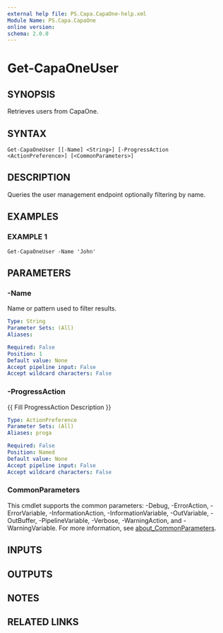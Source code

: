 ```yaml
---
external help file: PS.Capa.CapaOne-help.xml
Module Name: PS.Capa.CapaOne
online version:
schema: 2.0.0
---
```


# Get-CapaOneUser

## SYNOPSIS
Retrieves users from CapaOne.

## SYNTAX

```
Get-CapaOneUser [[-Name] <String>] [-ProgressAction <ActionPreference>] [<CommonParameters>]
```

## DESCRIPTION
Queries the user management endpoint optionally filtering by name.

## EXAMPLES

### EXAMPLE 1
```
Get-CapaOneUser -Name 'John'
```

## PARAMETERS

### -Name
Name or pattern used to filter results.

```yaml
Type: String
Parameter Sets: (All)
Aliases:

Required: False
Position: 1
Default value: None
Accept pipeline input: False
Accept wildcard characters: False
```

### -ProgressAction
{{ Fill ProgressAction Description }}

```yaml
Type: ActionPreference
Parameter Sets: (All)
Aliases: proga

Required: False
Position: Named
Default value: None
Accept pipeline input: False
Accept wildcard characters: False
```

### CommonParameters
This cmdlet supports the common parameters: -Debug, -ErrorAction, -ErrorVariable, -InformationAction, -InformationVariable, -OutVariable, -OutBuffer, -PipelineVariable, -Verbose, -WarningAction, and -WarningVariable. For more information, see [about_CommonParameters](http://go.microsoft.com/fwlink/?LinkID=113216).

## INPUTS

## OUTPUTS

## NOTES

## RELATED LINKS
